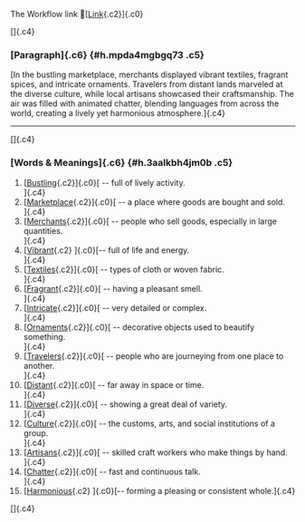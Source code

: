 The Workflow link
👏[[Link](https://www.google.com/url?q=http://www.google.com&sa=D&source=editors&ust=1759472457612205&usg=AOvVaw2CJFXCGub9wTZRl7qAdu1m){.c2}]{.c0}

[]{.c4}

### [Paragraph]{.c6} {#h.mpda4mgbgq73 .c5}

[In the bustling marketplace, merchants displayed vibrant textiles,
fragrant spices, and intricate ornaments. Travelers from distant lands
marveled at the diverse culture, while local artisans showcased their
craftsmanship. The air was filled with animated chatter, blending
languages from across the world, creating a lively yet harmonious
atmosphere.]{.c4}

------------------------------------------------------------------------

[]{.c4}

### [Words & Meanings]{.c6} {#h.3aalkbh4jm0b .c5}

1.  [[Bustling](https://www.google.com/url?q=http://www.google.com&sa=D&source=editors&ust=1759472457612900&usg=AOvVaw2BldPZ3EYS74pHcM34PgAK){.c2}]{.c0}[ --
    full of lively activity.\
    ]{.c4}
2.  [[Marketplace](https://www.google.com/url?q=http://www.google.com&sa=D&source=editors&ust=1759472457613042&usg=AOvVaw0lEWo2RbQ_GcfU4FVz0cye){.c2}]{.c0}[ --
    a place where goods are bought and sold.\
    ]{.c4}
3.  [[Merchants](https://www.google.com/url?q=http://www.google.com&sa=D&source=editors&ust=1759472457613176&usg=AOvVaw0UDFwOamv9OP5ztheucfjT){.c2}]{.c0}[ --
    people who sell goods, especially in large quantities.\
    ]{.c4}
4.  [[Vibrant](https://www.google.com/url?q=http://www.google.com&sa=D&source=editors&ust=1759472457613331&usg=AOvVaw2iCk8cZFX6WFOnitKbS3zN){.c2}
    ]{.c0}[-- full of life and energy.\
    ]{.c4}
5.  [[Textiles](https://www.google.com/url?q=http://www.google.com&sa=D&source=editors&ust=1759472457613450&usg=AOvVaw16vMTXX5dgvcpuDc9Bvuqv){.c2}]{.c0}[ --
    types of cloth or woven fabric.\
    ]{.c4}
6.  [[Fragrant](https://www.google.com/url?q=http://www.google.com&sa=D&source=editors&ust=1759472457613573&usg=AOvVaw1SBrux8zayTjjE9v72LCcJ){.c2}]{.c0}[ --
    having a pleasant smell.\
    ]{.c4}
7.  [[Intricate](https://www.google.com/url?q=http://www.google.com&sa=D&source=editors&ust=1759472457613687&usg=AOvVaw1UQQpQsTRJM5lzoPf4qHKa){.c2}]{.c0}[ --
    very detailed or complex.\
    ]{.c4}
8.  [[Ornaments](https://www.google.com/url?q=http://www.google.com&sa=D&source=editors&ust=1759472457613804&usg=AOvVaw2p7paLNV7ApQra5ehlBv2b){.c2}]{.c0}[ --
    decorative objects used to beautify something.\
    ]{.c4}
9.  [[Travelers](https://www.google.com/url?q=http://www.google.com&sa=D&source=editors&ust=1759472457613936&usg=AOvVaw0g0JWnozdpagOYkcdxY8SD){.c2}]{.c0}[ --
    people who are journeying from one place to another.\
    ]{.c4}
10. [[Distant](https://www.google.com/url?q=http://www.google.com&sa=D&source=editors&ust=1759472457614185&usg=AOvVaw1XQjrWqCjh6DKQNvxmYgh5){.c2}]{.c0}[ --
    far away in space or time.\
    ]{.c4}
11. [[Diverse](https://www.google.com/url?q=http://www.google.com&sa=D&source=editors&ust=1759472457614357&usg=AOvVaw35cUOr_AULFhMHXsPb8E_h){.c2}]{.c0}[ --
    showing a great deal of variety.\
    ]{.c4}
12. [[Culture](https://www.google.com/url?q=http://www.google.com&sa=D&source=editors&ust=1759472457614496&usg=AOvVaw1FTknWhUFXjnCGnsDWdpt7){.c2}]{.c0}[ --
    the customs, arts, and social institutions of a group.\
    ]{.c4}
13. [[Artisans](https://www.google.com/url?q=http://www.google.com&sa=D&source=editors&ust=1759472457614664&usg=AOvVaw2NOodQt9EVSivHWHJqC1SC){.c2}]{.c0}[ --
    skilled craft workers who make things by hand.\
    ]{.c4}
14. [[Chatter](https://www.google.com/url?q=http://www.google.com&sa=D&source=editors&ust=1759472457614799&usg=AOvVaw37QSNL6bAnYYIlOfk1mpsQ){.c2}]{.c0}[ --
    fast and continuous talk.\
    ]{.c4}
15. [[Harmonious](https://www.google.com/url?q=http://www.google.com&sa=D&source=editors&ust=1759472457614946&usg=AOvVaw3oEJnEVsoINHanHikNM-vK){.c2}
    ]{.c0}[-- forming a pleasing or consistent whole.]{.c4}

[]{.c4}
